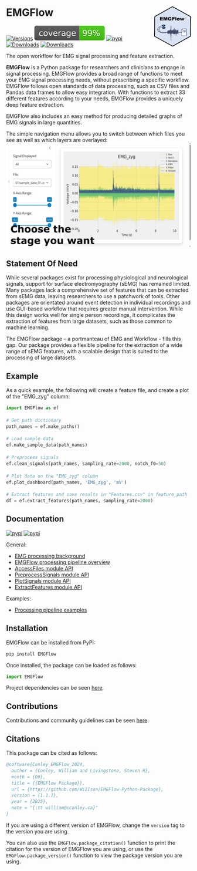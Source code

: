 # EMGFlow <img src="https://raw.githubusercontent.com/WiIIson/EMGFlow-Python-Package/refs/heads/main/HexSticker.png"  width="100" height="110" align="right">

[![Versions](https://img.shields.io/pypi/pyversions/EMGFlow.svg?logo=python&logoColor=FFE873)](https://pypi.python.org/pypi/emgflow)
[![Coverage](https://raw.githubusercontent.com/WiIIson/EMGFlow-Python-Package/main/badges/coverage.svg)](https://github.com/WiIIson/EMGFlow-Python-Package)
[![pypi](https://img.shields.io/pypi/v/emgflow.svg)](https://pypi.python.org/pypi/emgflow)
[![Downloads](https://static.pepy.tech/badge/EMGFlow/month)](https://pepy.tech/project/EMGFlow)
[![Downloads](https://static.pepy.tech/badge/EMGFlow)](https://pepy.tech/project/EMGFlow)

The open workflow for EMG signal processing and feature extraction.

**EMGFlow** is a Python package for researchers and clinicians to engage in signal processing. EMGFlow provides a broad range of functions to meet your EMG signal processing needs, without prescribing a specific workflow. EMGFlow follows open standards of data processing, such as CSV files and Pandas data frames to allow easy integration. With functions to extract 33 different features according to your needs, EMGFlow provides a uniquely deep feature extraction.

EMGFlow also includes an easy method for producing detailed graphs of EMG signals in large quantities.

The simple navigation menu allows you to switch between which files you see as well as which layers are overlayed:
![Example 1](https://github.com/WiIIson/EMGFlow-Python-Package/blob/main/EMGFlow_GUI.webp?raw=true)

## Statement Of Need

While several packages exist for processing physiological and neurological signals, support for surface electromyography (sEMG) has remained limited. Many packages lack a comprehensive set of features that can be extracted from sEMG data, leaving researchers to use a patchwork of tools. Other packages are orientated around event detection in individual recordings and use GUI-based workflow that requires greater manual intervention. While this design works well for single person recordings, it complicates the extraction of features from large datasets, such as those common to machine learning.

The EMGFlow package – a portmanteau of EMG and Workflow - fills this gap. Our package provides a flexible pipeline for the extraction of a wide range of sEMG features, with a scalable design that is suited to the processing of large datasets.

## Example

As a quick example, the following will create a feature file, and create a plot of the "EMG_zyg" column:
```python
import EMGFlow as ef

# Get path dictionary
path_names = ef.make_paths()

# Load sample data
ef.make_sample_data(path_names)

# Preprocess signals
ef.clean_signals(path_names, sampling_rate=2000, notch_f0=50)

# Plot data on the "EMG_zyg" column
ef.plot_dashboard(path_names, 'EMG_zyg', 'mV')

# Extract features and save results in "Features.csv" in feature_path
df = ef.extract_features(path_names, sampling_rate=2000)
```

## Documentation

[![pypi](https://img.shields.io/badge/documentation-online-brightgreen.svg)](https://wiiison.github.io/EMGFlow-Python-Package/reference/api-overview.html)
[![pypi](https://img.shields.io/badge/tutorials-examples-orange.svg?colorB=E91E63)](https://wiiison.github.io/EMGFlow-Python-Package/guide/examples.html)

General:
- [EMG processing background](https://wiiison.github.io/EMGFlow-Python-Package/guide/about-emg.html)
- [EMGFlow processing pipeline overview](https://wiiison.github.io/EMGFlow-Python-Package/reference/api-overview.html)
- [AccessFiles module API](https://wiiison.github.io/EMGFlow-Python-Package/reference/access-files.html)
- [PreprocessSignals module API](https://wiiison.github.io/EMGFlow-Python-Package/reference/preprocess-signals.html)
- [PlotSignals module API](https://wiiison.github.io/EMGFlow-Python-Package/reference/plot-signals.html)
- [ExtractFeatures module API](https://wiiison.github.io/EMGFlow-Python-Package/reference/extract-features.html)

Examples:
- [Processing pipeline examples](https://wiiison.github.io/EMGFlow-Python-Package/guide/examples.html)

## Installation

EMGFlow can be installed from PyPI:
```python
pip install EMGFlow
```

Once installed, the package can be loaded as follows:
```python
import EMGFlow
```

Project dependencies can be seen [here](https://github.com/WiIIson/EMGFlow-Python-Package/blob/main/pyproject.toml).

## Contributions

Contributions and community guidelines can be seen [here](https://github.com/WiIIson/EMGFlow-Python-Package/blob/main/.github/CONTRIBUTING.md).

## Citations

This package can be cited as follows:

```bibtex
@software{Conley_EMGFlow_2024,
  author = {Conley, William and Livingstone, Steven R},
  month = {09},
  title = {{EMGFlow Package}},
  url = {https://github.com/WiIIson/EMGFlow-Python-Package},
  version = {1.1.1},
  year = {2025},
  note = "{\tt william@cconley.ca}"
}
```

If you are using a different version of EMGFlow, change the `version` tag to the version you are using.

You can also use the `EMGFlow.package_citation()` function to print the citation for the version of EMGFlow you are using, or use the `EMGFlow.package_version()` function to view the package version you are using.